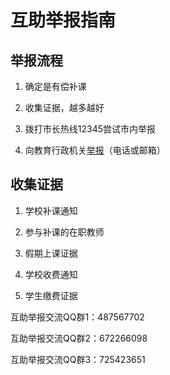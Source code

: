 # 互助举报指南

## 举报流程

1. 确定是有偿补课

2. 收集证据，越多越好

3. 拨打市长热线12345尝试市内举报

4. 向教育行政机关[举报](reporting-channel)（电话或邮箱）

## 收集证据

1. 学校补课通知

2. 参与补课的在职教师

3. 假期上课证据

4. 学校收费通知

5. 学生缴费证据

互助举报交流QQ群1：487567702

互助举报交流QQ群2：672266098

互助举报交流QQ群3：725423651
